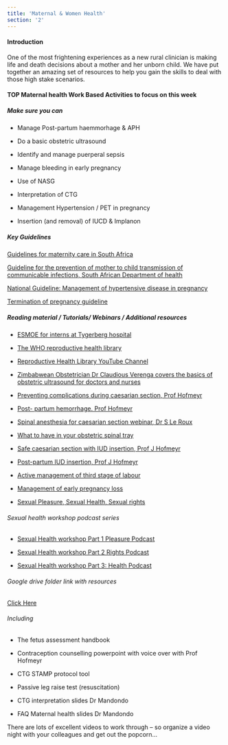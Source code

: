 ```yaml
---
title: 'Maternal & Women Health'
section: '2'
---
```

#### Introduction

One of the most frightening experiences as a new rural clinician is making life and
death decisions about a mother and her unborn child. We have put together an amazing set of
resources to help you gain the skills to deal with those high stake scenarios.

#### TOP Maternal health Work Based Activities to focus on this week

##### Make sure you can

- Manage Post-partum haemmorhage & APH

- Do a basic obstetric ultrasound

- Identify and manage puerperal sepsis

- Manage bleeding in early pregnancy

- Use of NASG

- Interpretation of CTG

- Management Hypertension / PET in pregnancy

- Insertion (and removal) of IUCD & Implanon

##### Key Guidelines

[Guidelines for maternity care in South Africa](https://www.knowledgehub.org.za/elibrary/guidelines-maternity-care-south-africa-2016)

[Guideline for the prevention of mother to child transmission of communicable infections, South African Department of health](https://www.knowledgehub.org.za/system/files/elibdownloads/2019-10/PMTCT%20Guideline%2028%20October%20signed.pdf)

[National Guideline: Management of hypertensive disease in pregnancy](http://www.samj.org.za/index.php/samj/article/view/12723)

[Termination of pregnancy guideline](https://www.knowledgehub.org.za/system/files/elibdownloads/2021-03/Termination%20of%20Pregnancy%20Guideline_Final_2021.pdf)

##### Reading material / Tutorials/ Webinars / Additional resources

- [ESMOE for interns at Tygerberg hospital](http://www.obstyger.co.za/page7.html)

- [The WHO reproductive health library](https://apps.who.int/iris/bitstream/handle/10665/206006/B0464.pdf?sequence=1&isAllowed=y)

- [Reproductive Health Library YouTube Channel](https://www.youtube.com/channel/UCfYi3MN6-SIzKlTNioY8k4A)

- [Zimbabwean Obstetrician Dr Claudious Verenga covers the basics of obstetric ultrasound for doctors and nurses](https://www.youtube.com/watch?v=GtBLdzr6Ngg&feature=youtu.be)

- [Preventing complications during caesarian section, Prof Hofmeyr](https://youtu.be/b2FMVBCiPso)

- [Post- partum hemorrhage. Prof Hofmeyr](https://youtu.be/SgDp6ANsV1I)

- [Spinal anesthesia for caesarian section webinar, Dr S Le Roux](https://youtu.be/YOlv9xBY5j0)

- [What to have in your obstetric spinal tray](https://youtu.be/mAorYKBv500)

- [Safe caesarian section with IUD insertion, Prof J Hofmeyr](https://youtu.be/9qr5Uqxe61U)

- [Post-partum IUD insertion, Prof J Hofmeyr](https://youtu.be/r98GFTtuRzQ)

- [Active management of third stage of labour](https://youtu.be/_TXv2jGnzhU)

- [Management of early pregnancy loss](https://journals.co.za/doi/epdf/10.10520/EJC63071)

- [Sexual Pleasure, Sexual Health, Sexual rights](https://youtube.com/playlist?list=PL2IvCQAf-vTsyO7PFjM37sj-P5Ue-J19-)

###### Sexual health workshop podcast series

- [Sexual Health workshop Part 1 Pleasure Podcast](https://anchor.fm/cliniciancoach/episodes/Sexual-Health--Sexual-Pleasure--Sexual-Rights-Webinar-Part-1-Pleasure-podcast-e1fdh7c)

- [Sexual Health workshop Part 2 Rights Podcast](https://anchor.fm/cliniciancoach/episodes/Sexual-Health--Sexual-Pleasure--Sexual-Rights-webinar-Part-2-Sexual-Rights-e1fdhg1)

- [Sexual Health workshop Part 3: Health Podcast](https://anchor.fm/cliniciancoach/episodes/Sexual-Health--Sexual-Pleasure--Sexual-Rights-webinar--Part-3-Sexual-Health-e1fdhjc)

###### Google drive folder link with resources

[Click Here](https://drive.google.com/drive/folders/1QfoE0sZX33XB21YmcLxRQvpfv4aE2hma?usp=sharing)

###### Including

- The fetus assessment handbook

- Contraception counselling powerpoint with voice over with Prof Hofmeyr

- CTG STAMP protocol tool

- Passive leg raise test (resuscitation)

- CTG interpretation slides Dr Mandondo

- FAQ Maternal health slides Dr Mandondo

There are lots of excellent videos to work through – so organize a video night with your colleagues
and get out the popcorn…

<!--
    This is a comment and is not displayed on the website. Do not alter this text between arrows (->).
    To change the content in this file, simply retype/ copy+paste any text above, as you would in a normal text file/ word document.

    Do not change the "title:" title, or the ---. Only change the text inside '' for that section.

    The hashtag ( # ) symbols followed by a space and then text show a heading. The more #s you have, the smaller/"less important" the heading. You can add up to 6 # but we suggest max 4 #. make sure each heading is on a separate line.

    The text surrounded by double  stars ( ** ) with no space show bold text.

    <iframe> is the code for a youtube video. To link a youtube video, go onto youtube, right click on the video when watching it, and select **"Copy embed code"**, paste what you copied EXACTLY into the markdown file. OR, watch this tutorial: https://www.youtube.com/watch?v=vGHrJDmepI0 

    PDF of a learning portal page:
    
    <object data="/pdfs/PORTAL/[FILE PATH TO YOUR PDF]" type="application/pdf" width="100%" height="800px">
        <embed src="/pdfs/PORTAL/[FILE PATH TO YOUR PDF]">
            <p>This browser does not support PDFs. Please download the PDF to view it: <a href="/pdfs/PORTAL/[FILE PATH TO YOUR PDF]">Download PDF</a>.</p>
        </embed>
    </object> 

    Please refer to the "HOW TO USE" or "HOW TO USE SHORT" files for more information.
 -->